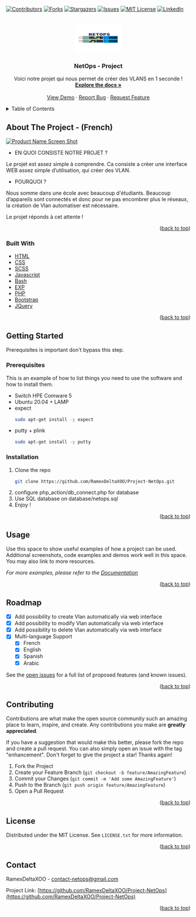 <div id="top"></div>
<!--
*** Thanks for checking out the Best-README-Template. If you have a suggestion
*** that would make this better, please fork the repo and create a pull request
*** or simply open an issue with the tag "enhancement".
*** Don't forget to give the project a star!
*** Thanks again! Now go create something AMAZING! :D
-->



<!-- PROJECT NETOPS -->
<!--
*** I'm using markdown "reference style" links for readability.
*** Reference links are enclosed in brackets [ ] instead of parentheses ( ).
*** See the bottom of this document for the declaration of the reference variables
*** for contributors-url, forks-url, etc. This is an optional, concise syntax you may use.
*** https://www.markdownguide.org/basic-syntax/#reference-style-links
-->
[![Contributors][contributors-shield]][contributors-url]
[![Forks][forks-shield]][forks-url]
[![Stargazers][stars-shield]][stars-url]
[![Issues][issues-shield]][issues-url]
[![MIT License][license-shield]][license-url]
[![LinkedIn][linkedin-shield]][linkedin-url]



<!-- PROJECT LOGO -->
<br />
<div align="center">
  <a href="https://github.com/othneildrew/Best-README-Template">
    <img src="logo.png" alt="Logo" width="128" height="80">
  </a>

  <h3 align="center">NetOps - Project</h3>

  <p align="center">
    Voici notre projet qui nous permet de créer des VLANS en 1 seconde !
    <br />
    <a href="https://github.com/RamexDeltaXOO/Project-NetOps"><strong>Explore the docs »</strong></a>
    <br />
    <br />
    <a href="https://github.com/RamexDeltaXOO/Project-NetOps">View Demo</a>
    ·
    <a href="https://github.com/RamexDeltaXOO/Project-NetOps/issues">Report Bug</a>
    ·
    <a href="https://github.com/RamexDeltaXOO/Project-NetOps/issues">Request Feature</a>
  </p>
</div>



<!-- TABLE OF CONTENTS -->
<details>
  <summary>Table of Contents</summary>
  <ol>
    <li>
      <a href="#about-the-project">About The Project</a>
      <ul>
        <li><a href="#built-with">Built With</a></li>
      </ul>
    </li>
    <li>
      <a href="#getting-started">Getting Started</a>
      <ul>
        <li><a href="#prerequisites">Prerequisites</a></li>
        <li><a href="#installation">Installation</a></li>
      </ul>
    </li>
    <li><a href="#usage">Usage</a></li>
    <li><a href="#roadmap">Roadmap</a></li>
    <li><a href="#contributing">Contributing</a></li>
    <li><a href="#license">License</a></li>
    <li><a href="#contact">Contact</a></li>
    <li><a href="#acknowledgments">Acknowledgments</a></li>
  </ol>
</details>



<!-- ABOUT THE PROJECT -->
## About The Project - (French)

[![Product Name Screen Shot][product-screenshot]](https://github.com/RamexDeltaXOO/Project-NetOps)

* EN QUOI CONSISTE NOTRE PROJET ?	

Le projet est assez simple à comprendre.
Ca consiste a créer une interface WEB assez simple d’utilisation, qui créer des VLAN.

* POURQUOI ?

Nous somme dans une école avec beaucoup d'étudiants.
Beaucoup d’appareils sont connectés et donc pour ne pas encombrer plus le réseaux, la création de Vlan automatiser est nécessaire.

Le projet réponds à cet attente !


<p align="right">(<a href="#top">back to top</a>)</p>



### Built With

* [HTML](https://developer.mozilla.org/en-US/docs/Web/HTML)
* [CSS](https://developer.mozilla.org/en-US/docs/Web/CSS/Reference)
* [SCSS](https://docs.gitlab.com/ee/development/fe_guide/style/scss.html)
* [Javascript](https://devdocs.io/javascript/)
* [Bash](https://devdocs.io/bash/)
* [EXP](https://linux.die.net/man/1/expect)
* [PHP](https://php.net)
* [Bootstrap](https://getbootstrap.com)
* [JQuery](https://jquery.com)

<p align="right">(<a href="#top">back to top</a>)</p>



<!-- GETTING STARTED -->
## Getting Started
Prerequisites is important don't bypass this step.

### Prerequisites

This is an example of how to list things you need to use the software and how to install them.
* Switch HPE Comware 5
* Ubuntu 20.04 + LAMP
* expect
  ```sh
  sudo apt-get install -y expect
  ```
* putty + plink
  ```sh
  sudo apt-get install -y putty
  ```

### Installation

1. Clone the repo
   ```sh
   git clone https://github.com/RamexDeltaXOO/Project-NetOps.git
   ```
2. configure php_action/db_connect.php for database
3. Use SQL database on database/netops.sql
4. Enjoy !

<p align="right">(<a href="#top">back to top</a>)</p>



<!-- USAGE EXAMPLES -->
## Usage

Use this space to show useful examples of how a project can be used. Additional screenshots, code examples and demos work well in this space. You may also link to more resources.

_For more examples, please refer to the [Documentation](https://github.com/RamexDeltaXOO/Project-NetOps)_

<p align="right">(<a href="#top">back to top</a>)</p>



<!-- ROADMAP -->
## Roadmap

- [x] Add possibility to create Vlan automatically via web interface
- [x] Add possibility to modify Vlan automatically via web interface
- [x] Add possibility to delete Vlan automatically via web interface
- [x] Multi-language Support
    - [x] French
    - [x] English
    - [x] Spanish
    - [x] Arabic

See the [open issues](https://github.com/RamexDeltaXOO/Project-NetOps/issues) for a full list of proposed features (and known issues).

<p align="right">(<a href="#top">back to top</a>)</p>



<!-- CONTRIBUTING -->
## Contributing

Contributions are what make the open source community such an amazing place to learn, inspire, and create. Any contributions you make are **greatly appreciated**.

If you have a suggestion that would make this better, please fork the repo and create a pull request. You can also simply open an issue with the tag "enhancement".
Don't forget to give the project a star! Thanks again!

1. Fork the Project
2. Create your Feature Branch (`git checkout -b feature/AmazingFeature`)
3. Commit your Changes (`git commit -m 'Add some AmazingFeature'`)
4. Push to the Branch (`git push origin feature/AmazingFeature`)
5. Open a Pull Request

<p align="right">(<a href="#top">back to top</a>)</p>



<!-- LICENSE -->
## License

Distributed under the MIT License. See `LICENSE.txt` for more information.

<p align="right">(<a href="#top">back to top</a>)</p>



<!-- CONTACT -->
## Contact

RamexDeltaXOO - contact-netops@gmail.com

Project Link: [https://github.com/RamexDeltaXOO/Project-NetOps](https://github.com/RamexDeltaXOO/Project-NetOps)

<p align="right">(<a href="#top">back to top</a>)</p>







<!-- MARKDOWN LINKS & IMAGES -->
<!-- https://www.markdownguide.org/basic-syntax/#reference-style-links -->
[contributors-shield]: https://img.shields.io/github/contributors/RamexDeltaXOO/Project-NetOps.svg?style=for-the-badge
[contributors-url]: https://github.com/RamexDeltaXOO/Project-NetOps/graphs/contributors
[forks-shield]: https://img.shields.io/github/forks/RamexDeltaXOO/Project-NetOps.svg?style=for-the-badge
[forks-url]: https://github.com/RamexDeltaXOO/Project-NetOps/network/members
[stars-shield]: https://img.shields.io/github/stars/RamexDeltaXOO/Project-NetOps.svg?style=for-the-badge
[stars-url]: https://github.com/RamexDeltaXOO/Project-NetOps/stargazers
[issues-shield]: https://img.shields.io/github/issues/RamexDeltaXOO/Project-NetOps.svg?style=for-the-badge
[issues-url]: https://github.com/RamexDeltaXOO/Project-NetOps/issues
[license-shield]: https://img.shields.io/github/license/RamexDeltaXOO/Project-NetOps.svg?style=for-the-badge
[license-url]: https://github.com/RamexDeltaXOO/Project-NetOps/blob/master/LICENSE.txt
[linkedin-shield]: https://img.shields.io/badge/-LinkedIn-black.svg?style=for-the-badge&logo=linkedin&colorB=555
[linkedin-url]: https://linkedin.com/in/uknown
[product-screenshot]: https://i.ibb.co/g61NZjZ/image.png
